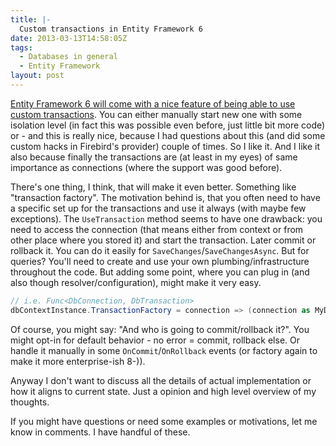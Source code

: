 ```yaml
---
title: |-
  Custom transactions in Entity Framework 6
date: 2013-03-13T14:58:05Z
tags:
  - Databases in general
  - Entity Framework
layout: post
---
```

[Entity Framework 6 will come with a nice feature of being able to use custom transactions][1]. You can either manually start new one with some isolation level (in fact this was possible even before, just little bit more code) or - and this is really nice, because I had questions about this (and did some custom hacks in Firebird's provider) couple of times. So I like it. And I like it also because finally the transactions are (at least in my eyes) of same importance as connections (where the support was good before).

<!-- excerpt -->

There's one thing, I think, that will make it even better. Something like "transaction factory". The motivation behind is, that you often need to have a specific set up for the transactions and use it always (with maybe few exceptions). The `UseTransaction` method seems to have one drawback: you need to access the connection (that means either from context or from other place where you stored it) and start the transaction. Later commit or rollback it. You can do it easily for `SaveChanges`/`SaveChangesAsync`. But for queries? You'll need to create and use your own plumbing/infrastructure throughout the code. But adding some point, where you can plug in (and also though resolver/configuration), might make it very easy.

```csharp
// i.e. Func<DbConnection, DbTransaction>
dbContextInstance.TransactionFactory = connection => (connection as MyDbConnection).BeginTransaction(/* some crazy setup */);  // MyDbConnection is the actual store connection
```

Of course, you might say: "And who is going to commit/rollback it?". You might opt-in for default behavior - no error = commit, rollback else. Or handle it manually in some `OnCommit`/`OnRollback` events (or factory again to make it more enterprise-ish 8-)).

Anyway I don't want to discuss all the details of actual implementation or how it aligns to current state. Just a opinion and high level overview of my thoughts.

If you might have questions or need some examples or motivations, let me know in comments. I have handful of these.

[1]: http://entityframework.codeplex.com/wikipage?title=Improved%20Transaction%20Support